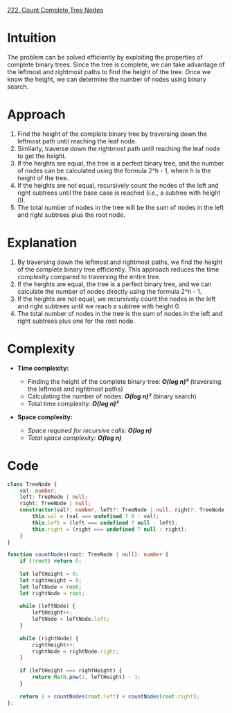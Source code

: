 [222. Count Complete Tree Nodes](https://leetcode.com/problems/count-complete-tree-nodes/)

# Intuition
The problem can be solved efficiently by exploiting the properties of complete binary trees. Since the tree is complete, we can take advantage of the leftmost and rightmost paths to find the height of the tree. Once we know the height, we can determine the number of nodes using binary search. 

# Approach
1. Find the height of the complete binary tree by traversing down the leftmost path until reaching the leaf node.
2. Similarly, traverse down the rightmost path until reaching the leaf node to get the height.
3. If the heights are equal, the tree is a perfect binary tree, and the number of nodes can be calculated using the formula 2^h - 1, where h is the height of the tree.
4. If the heights are not equal, recursively count the nodes of the left and right subtrees until the base case is reached (i.e., a subtree with height 0).
5. The total number of nodes in the tree will be the sum of nodes in the left and right subtrees plus the root node.

# Explanation
1. By traversing down the leftmost and rightmost paths, we find the height of the complete binary tree efficiently. This approach reduces the time complexity compared to traversing the entire tree.
2. If the heights are equal, the tree is a perfect binary tree, and we can calculate the number of nodes directly using the formula 2^h - 1.
3. If the heights are not equal, we recursively count the nodes in the left and right subtrees until we reach a subtree with height 0.
4. The total number of nodes in the tree is the sum of nodes in the left and right subtrees plus one for the root node.

# Complexity
- **Time complexity:**
  - Finding the height of the complete binary tree: ***O(log n)²*** (traversing the leftmost and rightmost paths)
  - Calculating the number of nodes: ***O(log n)²*** (binary search)
  - Total time complexity: ***O(log n)²***

- **Space complexity:**
  - *Space required for recursive calls:* ***O(log n)***
  - *Total space complexity:* ***O(log n)***

# Code
```TypeScript
class TreeNode {
    val: number;
    left: TreeNode | null;
    right: TreeNode | null;
    constructor(val?: number, left?: TreeNode | null, right?: TreeNode | null) {
        this.val = (val === undefined ? 0 : val);
        this.left = (left === undefined ? null : left);
        this.right = (right === undefined ? null : right);
    }
}

function countNodes(root: TreeNode | null): number {
    if (!root) return 0;
    
    let leftHeight = 0;
    let rightHeight = 0;
    let leftNode = root;
    let rightNode = root;
    
    while (leftNode) {
        leftHeight++;
        leftNode = leftNode.left;
    }
    
    while (rightNode) {
        rightHeight++;
        rightNode = rightNode.right;
    }
    
    if (leftHeight === rightHeight) {
        return Math.pow(2, leftHeight) - 1;
    }
    
    return 1 + countNodes(root.left) + countNodes(root.right);
};

```